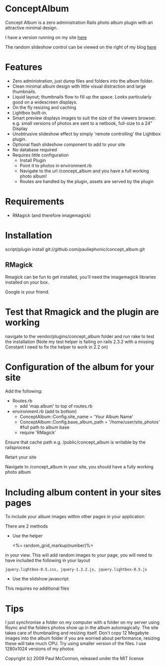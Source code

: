 ConceptAlbum
============
Concept Album is a zero administration Rails photo album plugin with an attractive minimal design.

I have a version running on my site [here](http://www.plopcentral.com/concept_album)

The random slideshow control can be viewed on the right of my blog [here](http://www.plopcentral.com/)

Features
========
 - Zero administration, just dump files and folders into the album folder.
 - Clean minimal album design with little visual distraction and large thumbnails.
 - Liquid layout; thumbnails flow to fill up the space. Looks particularly good on a widescreen displays.
 - On the fly resizing and caching
 - Lightbox built-in.
 - Smart preview displays images to suit the size of the viewers browser.
   e.g. small versions of photos are sent to a netbook, full-size to a 24" Display
 - Unobtrusive slideshow effect by simply 'remote controlling' the Lightbox plugin.
 - Optional flash slideshow component to add to your site
 - No database required
 - Requires little configuration
   - Install Plugin
   - Point it to photos in environment.rb
   - Navigate to the url /concept_album and you have a full working photo album!
   - Routes are handled by the plugin, assets are served by the plugin
  

Requirements
============
 - RMagick (and therefore imagemagick)


Installation
============
script/plugin install  git://github.com/pauliephonic/concept_album.git

RMagick
-------
Rmagick can be fun to get installed, you'll need the imagemagick libraries installed on your box. 

Google is your friend.

Test that Rmagick and the plugin are working
============================================

navigate to the vendor/plugins/concept_album folder and run rake to test the installation
(Note my test helper is failing on rails 2.3.2 with a missing Constant I need to fix the helper to work in 2.2 on)


Configuration of the album for your site
========================================

Add the following:

 - Routes.rb
    - add 'map.album' to top of routes.rb
 - environment.rb (add to bottom)
    - ConceptAlbum::Config.site_name = 'Your Album Name'
    - ConceptAlbum::Config.base_album_path = '/home/user/site_photos' #full path to album base
    - require 'RMagick'
 
Ensure that cache path e.g. /public/concept_album is writable by the railsprocess

Retart your site

Navigate to /concept_album in your site, you should have a fully working photo album


Including album content in your sites pages
===========================================

To include your album images within other pages in your application 

There are 2 methods

* Use the helper 

    <%= random\_grid\_markup(number)%> 

in your view. This will add random images to your page, you will need to have included the following in your layout

    jquery.lightbox-0.5.css, jquery-1.3.2.js, jquery.lightbox-0.5.js   

* Use the slidshow javascript 

  <script src="/concept_album_asset/flash_slideshow.js" type="text/javascript"></script>
  <div style="width:220px" id="flash_slideshow"></div>
  <script type="text/javascript">createSlideshowMarkup('flash_slideshow',220,165,20);</script>

This requires no additional files

Tips
====
I just synchronise a folder on my computer with a folder on my server using Rsync and the folders photos show up in the album automagically. The site takes care of thumbnailing and resizing itself.
Don't copy 12 Megabyte images into the album folder if you are worried about performance, resizing these will take much CPU. Try using smaller version of the files. I use 1280x1024 versions of my photos



Copyright (c) 2009 Paul McConnon, released under the MIT license



